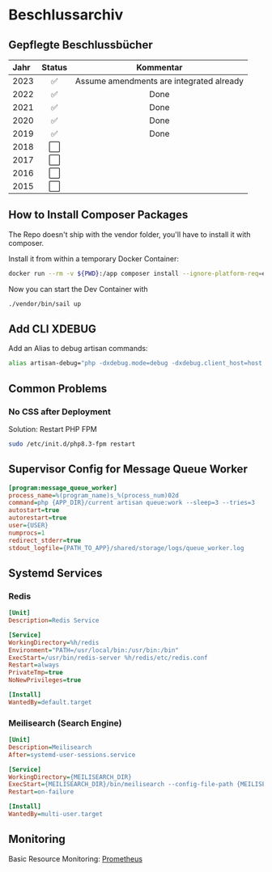 # Beschlussarchiv

## Gepflegte Beschlussbücher

| Jahr | Status |                Kommentar                 |
| :--- | :----: | :--------------------------------------: |
| 2023 |   ✅    | Assume amendments are integrated already |
| 2022 |   ✅    |                   Done                   |
| 2021 |   ✅    |                   Done                   |
| 2020 |   ✅    |                   Done                   |
| 2019 |   ✅    |                   Done                   |
| 2018 |   ⬜    |                                          |
| 2017 |   ⬜    |                                          |
| 2016 |   ⬜    |                                          |
| 2015 |   ⬜    |                                          |

## How to Install Composer Packages

The Repo doesn't ship with the vendor folder, you'll have to install it with composer.

Install it from within a temporary Docker Container:

```bash
docker run --rm -v ${PWD}:/app composer install --ignore-platform-req=ext-pcntl
```

Now you can start the Dev Container with

```bash
./vendor/bin/sail up
```

## Add CLI XDEBUG

Add an Alias to debug artisan commands:

```bash
alias artisan-debug="php -dxdebug.mode=debug -dxdebug.client_host=host.docker.internal -dxdebug.client_port=9003 -dxdebug.start_with_request=yes artisan"
```

## Common Problems

### No CSS after Deployment

Solution: Restart PHP FPM

```sh
sudo /etc/init.d/php8.3-fpm restart
```

## Supervisor Config for Message Queue Worker

```ini
[program:message_queue_worker]
process_name=%(program_name)s_%(process_num)02d
command=php {APP_DIR}/current artisan queue:work --sleep=3 --tries=3
autostart=true
autorestart=true
user={USER}
numprocs=1
redirect_stderr=true
stdout_logfile={PATH_TO_APP}/shared/storage/logs/queue_worker.log
```

## Systemd Services

### Redis

```ini
[Unit]
Description=Redis Service

[Service]
WorkingDirectory=%h/redis
Environment="PATH=/usr/local/bin:/usr/bin:/bin"
ExecStart=/usr/bin/redis-server %h/redis/etc/redis.conf
Restart=always
PrivateTmp=true
NoNewPrivileges=true

[Install]
WantedBy=default.target
```

### Meilisearch (Search Engine)

```ini
[Unit]
Description=Meilisearch
After=systemd-user-sessions.service

[Service]
WorkingDirectory={MEILISEARCH_DIR}
ExecStart={MEILISEARCH_DIR}/bin/meilisearch --config-file-path {MEILISEARCH_DIR}/config.toml
Restart=on-failure

[Install]
WantedBy=multi-user.target
```

## Monitoring
Basic Resource Monitoring:
[Prometheus](https://monitor.open-administration.de/graph?g0.expr=sum%20by%20(user)%20(memory_usage%7Buser%3D~%22opa02-tools_beschlussarchiv%22%7D)%20or%20memory_usage%7Buser%3D~%22opa02-tools_beschlussarchiv%22%7D&g0.tab=0&g0.stacked=1&g0.show_exemplars=0&g0.range_input=12h&g0.end_input=2024-09-09%2019%3A24%3A35&g0.moment_input=2024-09-09%2019%3A24%3A35&g1.expr=%20rate(cpu_usage%7Buser%3D~%22opa02-tools_beschlussarchiv%22%7D%5B30s%5D)%20*%20100&g1.tab=0&g1.stacked=1&g1.show_exemplars=0&g1.range_input=12h&g1.end_input=2024-09-07%2019%3A32%3A31&g1.moment_input=2024-09-07%2019%3A32%3A31)
